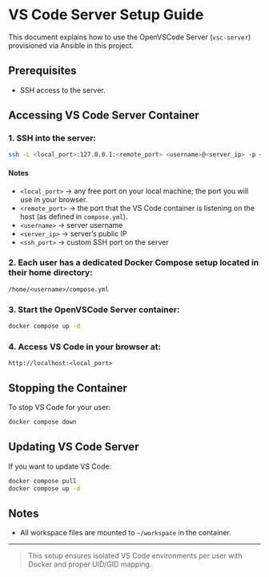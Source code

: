 # VS Code Server Setup Guide

This document explains how to use the OpenVSCode Server (`vsc-server`) provisioned via Ansible in this project.

## Prerequisites

- SSH access to the server.

## Accessing VS Code Server Container

### 1. SSH into the server:
```bash
ssh -L <local_port>:127.0.0.1:<remote_port> <username>@<server_ip> -p <ssh_port>
```
#### Notes

- `<local_port>` → any free port on your local machine; the port you will use in your browser.
- `<remote_port>` → the port that the VS Code container is listening on the host (as defined in `compose.yml`).
- `<username>` → server username
- `<server_ip>` → server’s public IP
- `<ssh_port>` → custom SSH port on the server

### 2. Each user has a dedicated Docker Compose setup located in their home directory:
```
/home/<username>/compose.yml
```

### 3. Start the OpenVSCode Server container:

```bash
docker compose up -d
```

### 4. Access VS Code in your browser at:
```
http://localhost:<local_port>
```

## Stopping the Container

To stop VS Code for your user:

```bash
docker compose down
```

## Updating VS Code Server

If you want to update VS Code:

```bash
docker compose pull
docker compose up -d
```

## Notes

* All workspace files are mounted to `~/workspace` in the container.

---

> This setup ensures isolated VS Code environments per user with Docker and proper UID/GID mapping.

